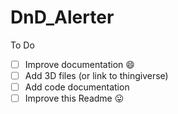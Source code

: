 # DnD_Alerter

To Do

- [ ] Improve documentation :smile:
- [ ] Add 3D files (or link to thingiverse)
- [ ] Add code documentation
- [ ] Improve this Readme :stuck_out_tongue:

